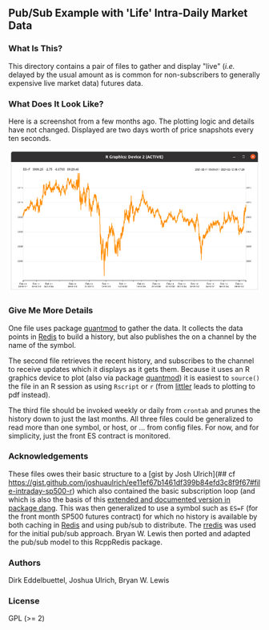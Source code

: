 
## Pub/Sub Example with 'Life' Intra-Daily Market Data

### What Is This?

This directory contains a pair of files to gather and display "live" (_i.e._
delayed by the usual amount as is common for non-subscribers to generally
expensive live market data) futures data.

### What Does It Look Like?

Here is a screenshot from a few months ago. The plotting logic and details have not changed. Displayed are two days worth of price snapshots every ten seconds.

![](example_screenshot.png)

### Give Me More Details

One file uses package [quantmod](https://cloud.r-project.org/package=quantmod)
to gather the data. It collects the data points in [Redis](https://redis.io) to
build a history, but also publishes the on a channel by the name of the symbol.

The second file retrieves the recent history, and subscribes to the channel to
receive updates which it displays as it gets them.  Because it uses an R
graphics device to plot (also via package
[quantmod](https://cloud.r-project.org/package=quantmod)) it is easiest to
`source()` the file in an R session as using `Rscript` or `r` (from
[littler](https://cloud.r-project.org/package=quantmod) leads to plotting to pdf
instead).

The third file should be invoked weekly or daily from `crontab` and prunes the
history down to just the last months.  All three files could be generalized to
read more than one symbol, or host, or ... from config files.  For now, and for
simplicity, just the front ES contract is monitored.

### Acknowledgements

These files owes their basic structure to a [gist by Josh Ulrich](## cf
https://gist.github.com/joshuaulrich/ee11ef67b1461df399b84efd3c8f9f67#file-intraday-sp500-r)
which also contained the basic subscription loop (and which is also the basis of
this [extended and documented version in package
dang](https://github.com/eddelbuettel/dang/blob/master/R/intradayMarketMonitor.R). This
was then generalized to use a symbol such as `ES=F` (for the front month SP500
futures contract) for which no history is available by both caching in [Redis](https://redis.io)
and using pub/sub to distribute.  The
[rredis](https://cloud.r-project.org/package=rredis) was used for the initial
pub/sub approach.  Bryan W. Lewis then ported and adapted the pub/sub model to
this RcppRedis package.

### Authors

Dirk Eddelbuettel, Joshua Ulrich, Bryan W. Lewis

### License

GPL (>= 2)
